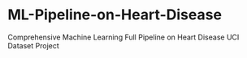 # ML-Pipeline-on-Heart-Disease
Comprehensive Machine Learning Full Pipeline on Heart Disease UCI Dataset Project
